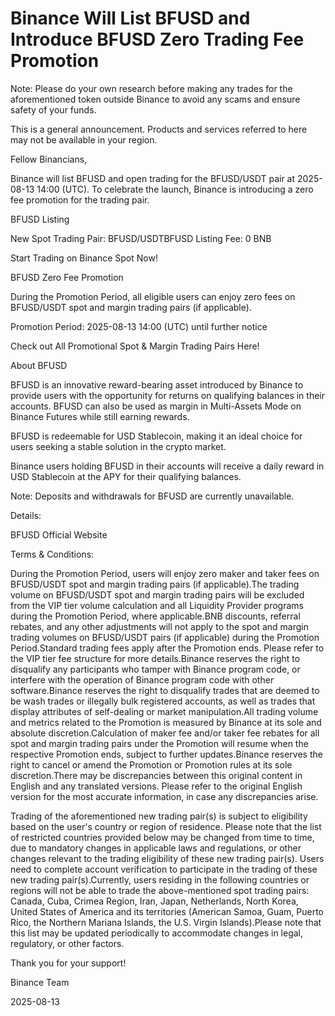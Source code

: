 # Binance Will List BFUSD and Introduce BFUSD Zero Trading Fee Promotion

Note: Please do your own research before making any trades for the aforementioned token outside Binance to avoid any scams and ensure safety of your funds.

This is a general announcement. Products and services referred to here may not be available in your region.

Fellow Binancians,

Binance will list BFUSD and open trading for the BFUSD/USDT pair at 2025-08-13 14:00 (UTC). To celebrate the launch, Binance is introducing a zero fee promotion for the trading pair. 

BFUSD Listing

New Spot Trading Pair: BFUSD/USDTBFUSD Listing Fee: 0 BNB

Start Trading on Binance Spot Now!

BFUSD Zero Fee Promotion

During the Promotion Period, all eligible users can enjoy zero fees on BFUSD/USDT spot and margin trading pairs (if applicable).

Promotion Period: 2025-08-13 14:00 (UTC) until further notice

Check out All Promotional Spot & Margin Trading Pairs Here!

About BFUSD

BFUSD is an innovative reward-bearing asset introduced by Binance to provide users with the opportunity for returns on qualifying balances in their accounts. BFUSD can also be used as margin in Multi-Assets Mode on Binance Futures while still earning rewards.

BFUSD is redeemable for USD Stablecoin, making it an ideal choice for users seeking a stable solution in the crypto market.

Binance users holding BFUSD in their accounts will receive a daily reward in USD Stablecoin at the APY for their qualifying balances.

Note: Deposits and withdrawals for BFUSD are currently unavailable.

Details:

BFUSD Official Website

Terms & Conditions:

During the Promotion Period, users will enjoy zero maker and taker fees on BFUSD/USDT spot and margin trading pairs (if applicable).The trading volume on BFUSD/USDT spot and margin trading pairs will be excluded from the VIP tier volume calculation and all Liquidity Provider programs during the Promotion Period, where applicable.BNB discounts, referral rebates, and any other adjustments will not apply to the spot and margin trading volumes on BFUSD/USDT pairs (if applicable) during the Promotion Period.Standard trading fees apply after the Promotion ends. Please refer to the VIP tier fee structure for more details.Binance reserves the right to disqualify any participants who tamper with Binance program code, or interfere with the operation of Binance program code with other software.Binance reserves the right to disqualify trades that are deemed to be wash trades or illegally bulk registered accounts, as well as trades that display attributes of self-dealing or market manipulation.All trading volume and metrics related to the Promotion is measured by Binance at its sole and absolute discretion.Calculation of maker fee and/or taker fee rebates for all spot and margin trading pairs under the Promotion will resume when the respective Promotion ends, subject to further updates.Binance reserves the right to cancel or amend the Promotion or Promotion rules at its sole discretion.There may be discrepancies between this original content in English and any translated versions. Please refer to the original English version for the most accurate information, in case any discrepancies arise.

Trading of the aforementioned new trading pair(s) is subject to eligibility based on the user's country or region of residence. Please note that the list of restricted countries provided below may be changed from time to time, due to mandatory changes in applicable laws and regulations, or other changes relevant to the trading eligibility of these new trading pair(s). Users need to complete account verification to participate in the trading of these new trading pair(s).Currently, users residing in the following countries or regions will not be able to trade the above-mentioned spot trading pairs: Canada, Cuba, Crimea Region, Iran, Japan, Netherlands, North Korea, United States of America and its territories (American Samoa, Guam, Puerto Rico, the Northern Mariana Islands, the U.S. Virgin Islands).Please note that this list may be updated periodically to accommodate changes in legal, regulatory, or other factors.

Thank you for your support!

Binance Team

2025-08-13